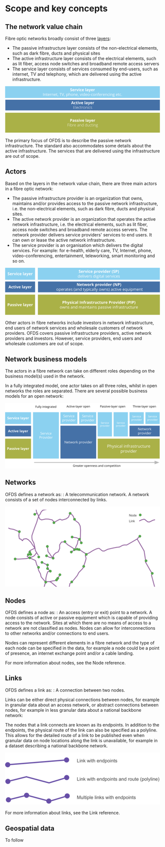 # Scope and key concepts

## The network value chain

Fibre optic networks broadly consist of three [layers](https://digital-strategy.ec.europa.eu/en/policies/broadband-network-layers-and-business-roles):

- The passive infrastructure layer consists of the non-electrical elements, such as dark fibre, ducts and physical sites
- The active infrastructure layer consists of the electrical elements, such as lit fiber, access node switches and broadband remote access servers
- The service layer consists of services consumed by end-users, such as internet, TV and telephony, which are delivered using the active infrastructure.

![The layers of fibre optic networks](../../_assets/networkValueChain.svg)

The primary focus of OFDS is to describe the passive network infrastructure. The standard also accommodates some details about the active infrastructure. The services that are delivered using the infrastructure are out of scope.

## Actors

Based on the layers in the network value chain, there are three main actors in a fibre optic network:

- The passive infrastructure provider is an organization that owns, maintains and/or provides access to the passive network infrastructure, i.e. the non-electrical elements, such as dark fibre, ducts and physical sites.
- The active network provider is an organization that operates the active network infrastructure, i.e. the electrical elements, such as lit fiber, access node switches and broadband remote access servers. The network provider delivers service providers' services to end users. It can own or lease the active network infrastructure.
- The service provider is an organisation which delivers the digital services. For example: for e-health, elderly care, TV, Internet, phone, video-conferencing, entertainment, teleworking, smart monitoring and so on.

![The actors in fibre optic networks](../../_assets/actors.svg)

Other actors in fibre networks include investors in network infrastructure, end users of network services and wholesale customers of network providers.
OFDS covers passive infrastructure providers, active network providers and investors. However, service providers, end users and wholesale customers are out of scope.

## Network business models

The actors in a fibre network can take on different roles depending on the business model(s) used in the network.

In a fully integrated model, one actor takes on all three roles, whilst in open networks the roles are separated. There are several possible business models for an open network:

![Business models for an open network](../../_assets/networkBusinessModels.svg)

## Networks

OFDS defines a network as:
: A telecommunication network. A network consists of a set of nodes interconnected by links.

![An example network](../../_assets/networkExample.svg)

## Nodes

OFDS defines a node as:
: An access (entry or exit) point to a network. A node consists of active or passive equipment which is capable of providing access to the network. Sites at which there are no means of access to a network are not classified as nodes. Nodes can allow for interconnections to other networks and/or connections to end users.

Nodes can represent different elements in a fibre network and the type of each node can be specified in the data, for example a node could be a point of presence, an internet exchange point and/or a cable landing.

For more information about nodes, see the Node reference.

## Links

OFDS defines a link as:
: A connection between two nodes.

Links can be either direct physical connections between nodes, for example in granular data about an access network, or abstract connections between nodes, for example in less granular data about a national backbone network:

The nodes that a link connects are known as its endpoints. In addition to the endpoints, the physical route of the link can also be specified as a polyline. This allows for the detailed route of a link to be published even when granular data on node locations along the link is unavailable, for example in a dataset describing a national backbone network.

![An example link](../../_assets/linkExample.svg)

For more information about links, see the Link reference.

## Geospatial data
 
 To follow